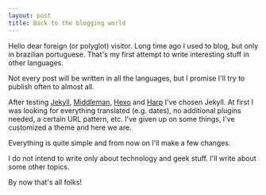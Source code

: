 ```yaml
---
layout: post
title: Back to the blogging world
---
```


Hello dear foreign (or polyglot) visitor. Long time ago I used to blog, but only in brazilian portuguese. That's my first attempt to write interesting stuff in other languages.

Not every post will be written in all the languages, but I promise I'll try to publish often to almost all.

After testing [Jekyll](http://jekyllrb.com/), [Middleman](https://middlemanapp.com/), [Hexo](https://hexo.io/) and [Harp](http://harpjs.com/) I've chosen Jekyll. At first I was looking for everything translated (e.g. dates), no additional plugins needed, a certain URL pattern, etc. I've given up on some things, I've customized a theme and here we are.

Everything is quite simple and from now on I'll make a few changes.

I do not intend to write only about technology and geek stuff. I'll write about some other topics.

By now that's all folks!
